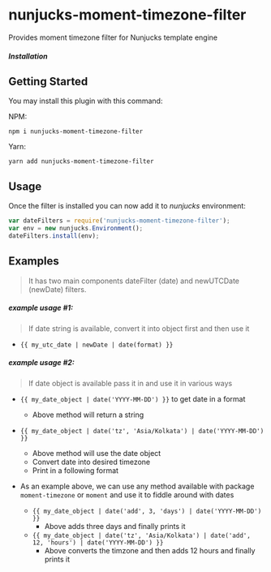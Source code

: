 # nunjucks-moment-timezone-filter
Provides moment timezone filter for Nunjucks template engine

##### Installation

Getting Started
---------------

You may install this plugin with this command:

NPM:
```shell
npm i nunjucks-moment-timezone-filter
```

Yarn:
```shell
yarn add nunjucks-moment-timezone-filter
```

Usage
-----

Once the filter is installed you can now add it to *nunjucks* environment:

```js
var dateFilters = require('nunjucks-moment-timezone-filter');
var env = new nunjucks.Environment();
dateFilters.install(env);
```

Examples
--------

> It has two main components dateFilter (date) and newUTCDate (newDate) filters.
##### example usage #1:
> If date string is available, convert it into object first and then use it
* `{{ my_utc_date | newDate | date(format) }}`
 
##### example usage #2:
> If date object is available pass it in and use it in various ways
* `{{ my_date_object | date('YYYY-MM-DD') }}` to get date in a format
    * Above method will return a string

* `{{ my_date_object | date('tz', 'Asia/Kolkata') | date('YYYY-MM-DD') }}`
    * Above method will use the date object
    * Convert date into desired timezone
    * Print in a following format

* As an example above, we can use any method available with package `moment-timezone` or `moment` and use it to fiddle around with dates
    * ``{{ my_date_object | date('add', 3, 'days') | date('YYYY-MM-DD') }}``
        * Above adds three days and finally prints it
    * `{{ my_date_object | date('tz', 'Asia/Kolkata') | date('add', 12, 'hours') | date('YYYY-MM-DD') }}`
        * Above converts the timzone and then adds 12 hours and finally prints it
